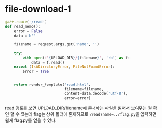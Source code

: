# file-download-1

```python
@APP.route('/read')
def read_memo():
    error = False
    data = b''

    filename = request.args.get('name', '')

    try:
        with open(f'{UPLOAD_DIR}/{filename}', 'rb') as f:
            data = f.read()
    except (IsADirectoryError, FileNotFoundError):
        error = True


    return render_template('read.html',
                           filename=filename,
                           content=data.decode('utf-8'),
                           error=error)

```

read 경로를 보면 UPLOAD_DIR/filename에 존재하는 파일을 읽어서 보여주는 걸 확인 할 수 있는데 flag는 상위 폴더에 존재하므로 `/read?name=../flag.py`을 입력하면 쉽게 flag.py를 얻을 수 있다.